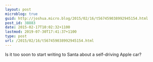 ```yaml
---
layout: post
microblog: true
guid: http://joshua.micro.blog/2015/02/16/t567459038992945154.html
post_id: 38883
date: 2015-02-17T10:02:32+1100
lastmod: 2019-07-30T17:41:37+1100
type: post
url: /2015/02/16/t567459038992945154.html
---
```

Is it too soon to start writing to Santa about a self-driving Apple car?

